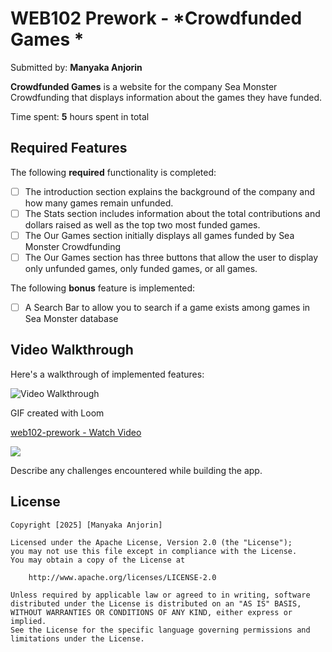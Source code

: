 # WEB102 Prework - *Crowdfunded Games *

Submitted by: **Manyaka Anjorin**

**Crowdfunded Games** is a website for the company Sea Monster Crowdfunding that displays information about the games they have funded.

Time spent: **5** hours spent in total

## Required Features

The following **required** functionality is completed:

* [ ] The introduction section explains the background of the company and how many games remain unfunded.
* [ ] The Stats section includes information about the total contributions and dollars raised as well as the top two most funded games.
* [ ] The Our Games section initially displays all games funded by Sea Monster Crowdfunding
* [ ] The Our Games section has three buttons that allow the user to display only unfunded games, only funded games, or all games.

The following **bonus** feature is implemented:

* [ ] A Search Bar to allow you to search if a game exists among games in Sea Monster database

## Video Walkthrough

Here's a walkthrough of implemented features:

<img src='https://cdn.loom.com/sessions/thumbnails/e8c0c9729ab24a35a4329b8a79679026-93c3dab657727fe5-full-play.gif' title='Video Walkthrough' width='' alt='Video Walkthrough' />

<!-- Replace this with whatever GIF tool you used! -->
GIF created with Loom 
<div>
    <a href="https://www.loom.com/share/e8c0c9729ab24a35a4329b8a79679026">
      <p>web102-prework - Watch Video</p>
    </a>
    <a href="https://www.loom.com/share/e8c0c9729ab24a35a4329b8a79679026">
      <img style="max-width:300px;" src="https://cdn.loom.com/sessions/thumbnails/e8c0c9729ab24a35a4329b8a79679026-93c3dab657727fe5-full-play.gif">
    </a>
  </div>

Describe any challenges encountered while building the app.

## License

    Copyright [2025] [Manyaka Anjorin]

    Licensed under the Apache License, Version 2.0 (the "License");
    you may not use this file except in compliance with the License.
    You may obtain a copy of the License at

        http://www.apache.org/licenses/LICENSE-2.0

    Unless required by applicable law or agreed to in writing, software
    distributed under the License is distributed on an "AS IS" BASIS,
    WITHOUT WARRANTIES OR CONDITIONS OF ANY KIND, either express or implied.
    See the License for the specific language governing permissions and
    limitations under the License.
